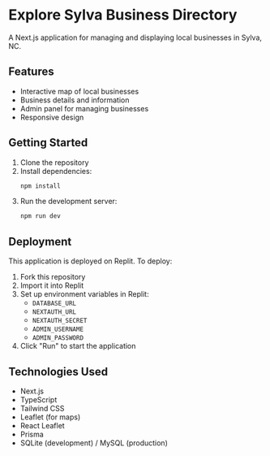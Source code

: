 # Explore Sylva Business Directory

A Next.js application for managing and displaying local businesses in Sylva, NC.

## Features

- Interactive map of local businesses
- Business details and information
- Admin panel for managing businesses
- Responsive design

## Getting Started

1. Clone the repository
2. Install dependencies:
   ```bash
   npm install
   ```
3. Run the development server:
   ```bash
   npm run dev
   ```

## Deployment

This application is deployed on Replit. To deploy:

1. Fork this repository
2. Import it into Replit
3. Set up environment variables in Replit:
   - `DATABASE_URL`
   - `NEXTAUTH_URL`
   - `NEXTAUTH_SECRET`
   - `ADMIN_USERNAME`
   - `ADMIN_PASSWORD`
4. Click "Run" to start the application

## Technologies Used

- Next.js
- TypeScript
- Tailwind CSS
- Leaflet (for maps)
- React Leaflet
- Prisma
- SQLite (development) / MySQL (production)